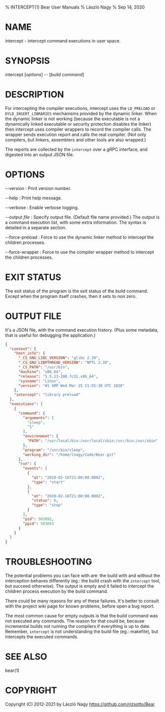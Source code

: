 % INTERCEPT(1) Bear User Manuals
% László Nagy
% Sep 14, 2020

# NAME

intercept - intercept command executions in user space.

# SYNOPSIS

intercept [*options*] \-\- [*build command*]

# DESCRIPTION

For intercepting the compiler executions, intercept uses the `LD_PRELOAD`
or `DYLD_INSERT_LIBRARIES` mechanisms provided by the dynamic linker.
When the dynamic linker is not working (because the executable is not a
dynamically linked executable or security protection disables the linker)
then intercept uses compiler wrappers to record the compiler calls. The
wrapper sends execution report and calls the real compiler. (Not only
compilers, but linkers, assemblers and other tools are also wrapped.)

The reports are collected by the `intercept` over a gRPC interface, and
digested into an output JSON file.

# OPTIONS

\--version
:	Print version number.

\--help
:   Print help message.

\--verbose
:   Enable verbose logging.

\--output *file*
:   Specify output file. (Default file name provided.) The output is a
    command execution list, with some extra information. The syntax
    is detailed in a separate section.

\--force-preload
:   Force to use the dynamic linker method to intercept the children
    processes.

\--force-wrapper
:   Force to use the compiler wrapper method to intercept the children
    processes.

# EXIT STATUS

The exit status of the program is the exit status of the build command.
Except when the program itself crashes, then it sets to non zero.

# OUTPUT FILE

It's a JSON file, with the command execution history. (Plus some metadata, that
is useful for debugging the application.)

```json
{
  "context": {
    "host_info": {
      "_CS_GNU_LIBC_VERSION": "glibc 2.30",
      "_CS_GNU_LIBPTHREAD_VERSION": "NPTL 2.30",
      "_CS_PATH": "/usr/bin",
      "machine": "x86_64",
      "release": "5.5.13-200.fc31.x86_64",
      "sysname": "Linux",
      "version": "#1 SMP Wed Mar 25 21:55:30 UTC 2020"
    },
    "intercept": "library preload"
  },
  "executions": [
    {
      "command": {
        "arguments": [
          "sleep",
          "1"
        ],
        "environment": {
          "PATH": "/usr/local/bin:/usr/local/sbin:/usr/bin:/usr/sbin"
        },
        "program": "/usr/bin/sleep",
        "working_dir": "/home/lnagy/Code/Bear.git"
      },
      "run": {
        "events": [
          {
            "at": "2020-02-16T21:00:00.000Z",
            "type": "start"
          },
          {
            "at": "2020-02-16T21:00:00.000Z",
            "status": 0,
            "type": "stop"
          }
        ],
        "pid": 503092,
        "ppid": 503083
      }
    }
  ]
}
```

# TROUBLESHOOTING

The potential problems you can face with are: the build with and without the
interception behaves differently (eg.: the build crash with the `intercept`
tool, but succeed otherwise). The output is empty and it failed to intercept
the children process execution by the build command.

There could be many reasons for any of these failures. It's better to consult
with the project wiki page for known problems, before open a bug report.

The most common cause for empty outputs is that the build command was not
executed any commands. The reason for that could be, because incremental builds
not running the compilers if everything is up to date. Remember, `intercept`
is not understanding the build file (eg.: makefile), but intercepts the executed
commands.

# SEE ALSO

bear(1)

# COPYRIGHT

Copyright (C) 2012-2021 by László Nagy
<https://github.com/rizsotto/Bear>
